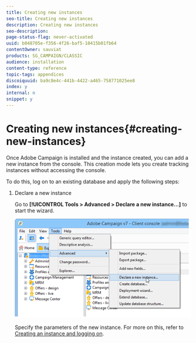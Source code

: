 ```yaml
---
title: Creating new instances
seo-title: Creating new instances
description: Creating new instances
seo-description: 
page-status-flag: never-activated
uuid: b048705e-f356-4f26-baf5-10415b01fb64
contentOwner: sauviat
products: SG_CAMPAIGN/CLASSIC
audience: installation
content-type: reference
topic-tags: appendices
discoiquuid: ba9c8e4c-441b-4422-a465-758771025ee8
index: y
internal: n
snippet: y
---
```


# Creating new instances{#creating-new-instances}

Once Adobe Campaign is installed and the instance created, you can add a new instance from the console. This creation mode lets you create tracking instances without accessing the console.

To do this, log on to an existing database and apply the following steps:

1. Declare a new instance

   Go to **[!UICONTROL Tools > Advanced > Declare a new instance...]** to start the wizard.

   ![](assets/s_ncs_install_declare_instance_menu.png)

   Specify the parameters of the new instance. For more on this, refer to [Creating an instance and logging on](../../installation/using/creating-an-instance-and-logging-on.md).

